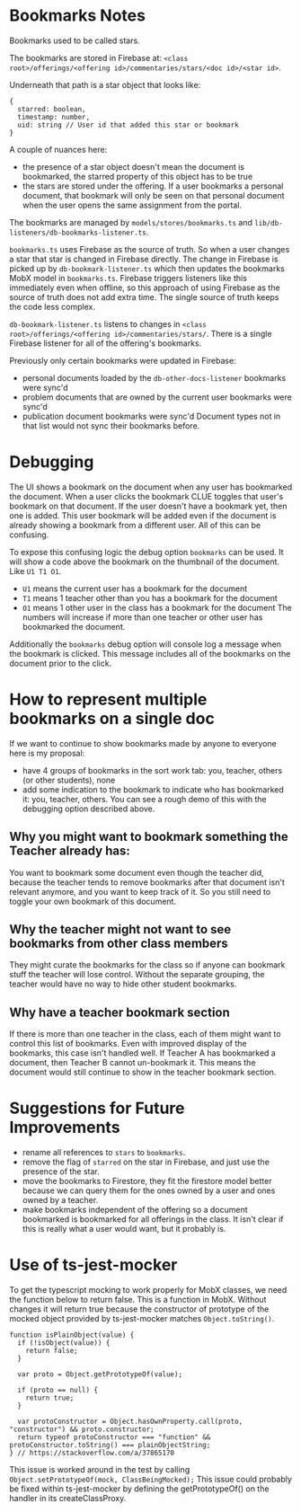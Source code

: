 # Bookmarks Notes

Bookmarks used to be called stars.

The bookmarks are stored in Firebase at:
`<class root>/offerings/<offering id>/commentaries/stars/<doc id>/<star id>`.

Underneath that path is a star object that looks like:
```
{
  starred: boolean,
  timestamp: number,
  uid: string // User id that added this star or bookmark
}
```

A couple of nuances here:
- the presence of a star object doesn't mean the document is bookmarked, the starred property of this object has to be true
- the stars are stored under the offering. If a user bookmarks a personal document, that bookmark will only be seen on that personal document when the user opens the same assignment from the portal.

The bookmarks are managed by `models/stores/bookmarks.ts` and `lib/db-listeners/db-bookmarks-listener.ts`.

`bookmarks.ts` uses Firebase as the source of truth. So when a user changes a star that star is changed in Firebase directly. The change in Firebase is picked up by `db-bookmark-listener.ts` which then updates the bookmarks MobX model in `bookmarks.ts`. Firebase triggers listeners like this immediately even when offline, so this approach of using Firebase as the source of truth does not add extra time. The single source of truth keeps the code less complex.

`db-bookmark-listener.ts` listens to changes in `<class root>/offerings/<offering id>/commentaries/stars/`. There is a single Firebase listener for all of the offering's bookmarks.

Previously only certain bookmarks were updated in Firebase:
- personal documents loaded by the `db-other-docs-listener` bookmarks were sync'd
- problem documents that are owned by the current user bookmarks were sync'd
- publication document bookmarks were sync'd
Document types not in that list would not sync their bookmarks before.

# Debugging

The UI shows a bookmark on the document when any user has bookmarked the document. When a user clicks the bookmark CLUE toggles that user's bookmark on that document. If the user doesn't have a bookmark yet, then one is added. This user bookmark will be added even if the document is already showing a bookmark from a different user. All of this can be confusing.

To expose this confusing logic the debug option `bookmarks` can be used. It will show a code above the bookmark on the thumbnail of the document. Like `U1 T1 O1`.
- `U1` means the current user has a bookmark for the document
- `T1` means 1 teacher other than you has a bookmark for the document
- `O1` means 1 other user in the class has a bookmark for the document
The numbers will increase if more than one teacher or other user has bookmarked the document.

Additionally the `bookmarks` debug option will console log a message when the bookmark is clicked. This message includes all of the bookmarks on the document prior to the click.

# How to represent multiple bookmarks on a single doc

If we want to continue to show bookmarks made by anyone to everyone here is my proposal:
- have 4 groups of bookmarks in the sort work tab: you, teacher, others (or other students), none
- add some indication to the bookmark to indicate who has bookmarked it: you, teacher, others. You can see a rough demo of this with the debugging option described above.

## Why you might want to bookmark something the Teacher already has:
You want to bookmark some document even though the teacher did, because the teacher tends to remove bookmarks after that document isn't relevant anymore, and you want to keep track of it. So you still need to toggle your own bookmark of this document.

## Why the teacher might not want to see bookmarks from other class members
They might curate the bookmarks for the class so if anyone can bookmark stuff the teacher will lose control. Without the separate grouping, the teacher would have no way to hide other student bookmarks.

## Why have a teacher bookmark section
If there is more than one teacher in the class, each of them might want to control this list of bookmarks. Even with improved display of the bookmarks, this case isn't handled well. If Teacher A has bookmarked a document, then Teacher B cannot un-bookmark it. This means the document would still continue to show in the teacher bookmark section.

# Suggestions for Future Improvements
- rename all references to `stars` to `bookmarks`.
- remove the flag of `starred` on the star in Firebase, and just use the presence of the star.
- move the bookmarks to Firestore, they fit the firestore model better because we can query them for the ones owned by a user and ones owned by a teacher.
- make bookmarks independent of the offering so a document bookmarked is bookmarked for all offerings in the class. It isn't clear if this is really what a user would want, but it probably is.

# Use of ts-jest-mocker

To get the typescript mocking to work properly for MobX classes, we need the function below to return false. This is a function in MobX. Without changes it will return true because the constructor of prototype of the mocked object provided by ts-jest-mocker matches `Object.toString()`.
```
function isPlainObject(value) {
  if (!isObject(value)) {
    return false;
  }

  var proto = Object.getPrototypeOf(value);

  if (proto == null) {
    return true;
  }

  var protoConstructor = Object.hasOwnProperty.call(proto, "constructor") && proto.constructor;
  return typeof protoConstructor === "function" && protoConstructor.toString() === plainObjectString;
} // https://stackoverflow.com/a/37865170
```

This issue is worked around in the test by calling `Object.setPrototypeOf(mock, ClassBeingMocked);`
This issue could probably be fixed within ts-jest-mocker by defining the getPrototypeOf() on the handler in its createClassProxy.
